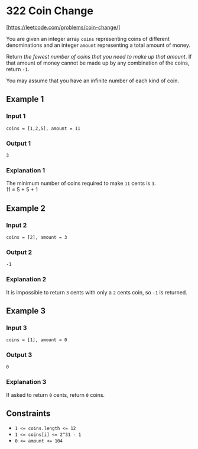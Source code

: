 # 322 Coin Change

[https://leetcode.com/problems/coin-change/]

You are given an integer array `coins` representing coins of different denominations and an integer `amount` representing a total amount of money.

Return *the fewest number of coins that you need to make up that amount*. If that amount of money cannot be made up by any combination of the coins, return `-1`.

You may assume that you have an infinite number of each kind of coin.

## Example 1

### Input 1

    coins = [1,2,5], amount = 11

### Output 1

    3

### Explanation 1

The minimum number of coins required to make `11` cents is `3`.  
11 = 5 + 5 + 1

## Example 2

### Input 2

    coins = [2], amount = 3

### Output 2

    -1

### Explanation 2

It is impossible to return `3` cents with only a `2` cents coin, so `-1` is returned.  

## Example 3

### Input 3

    coins = [1], amount = 0

### Output 3

    0

### Explanation 3

If asked to return `0` cents, return `0` coins.  

## Constraints

- `1 <= coins.length <= 12`
- `1 <= coins[i] <= 2^31 - 1`
- `0 <= amount <= 104`
